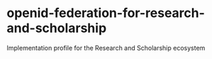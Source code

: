 # openid-federation-for-research-and-scholarship
Implementation profile for the Research and Scholarship ecosystem
